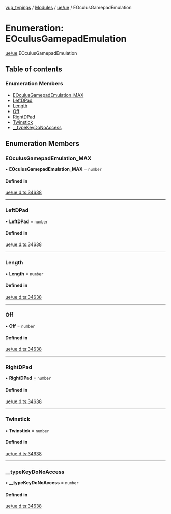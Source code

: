 [yug_typings](../README.md) / [Modules](../modules.md) / [ue/ue](../modules/ue_ue.md) / EOculusGamepadEmulation

# Enumeration: EOculusGamepadEmulation

[ue/ue](../modules/ue_ue.md).EOculusGamepadEmulation

## Table of contents

### Enumeration Members

- [EOculusGamepadEmulation\_MAX](ue_ue.EOculusGamepadEmulation.md#eoculusgamepademulation_max)
- [LeftDPad](ue_ue.EOculusGamepadEmulation.md#leftdpad)
- [Length](ue_ue.EOculusGamepadEmulation.md#length)
- [Off](ue_ue.EOculusGamepadEmulation.md#off)
- [RightDPad](ue_ue.EOculusGamepadEmulation.md#rightdpad)
- [Twinstick](ue_ue.EOculusGamepadEmulation.md#twinstick)
- [\_\_typeKeyDoNoAccess](ue_ue.EOculusGamepadEmulation.md#__typekeydonoaccess)

## Enumeration Members

### EOculusGamepadEmulation\_MAX

• **EOculusGamepadEmulation\_MAX** = `number`

#### Defined in

[ue/ue.d.ts:34638](https://github.com/YugMetaverse/yug_typings/blob/b7d9b19/ue/ue.d.ts#L34638)

___

### LeftDPad

• **LeftDPad** = `number`

#### Defined in

[ue/ue.d.ts:34638](https://github.com/YugMetaverse/yug_typings/blob/b7d9b19/ue/ue.d.ts#L34638)

___

### Length

• **Length** = `number`

#### Defined in

[ue/ue.d.ts:34638](https://github.com/YugMetaverse/yug_typings/blob/b7d9b19/ue/ue.d.ts#L34638)

___

### Off

• **Off** = `number`

#### Defined in

[ue/ue.d.ts:34638](https://github.com/YugMetaverse/yug_typings/blob/b7d9b19/ue/ue.d.ts#L34638)

___

### RightDPad

• **RightDPad** = `number`

#### Defined in

[ue/ue.d.ts:34638](https://github.com/YugMetaverse/yug_typings/blob/b7d9b19/ue/ue.d.ts#L34638)

___

### Twinstick

• **Twinstick** = `number`

#### Defined in

[ue/ue.d.ts:34638](https://github.com/YugMetaverse/yug_typings/blob/b7d9b19/ue/ue.d.ts#L34638)

___

### \_\_typeKeyDoNoAccess

• **\_\_typeKeyDoNoAccess** = `number`

#### Defined in

[ue/ue.d.ts:34638](https://github.com/YugMetaverse/yug_typings/blob/b7d9b19/ue/ue.d.ts#L34638)
